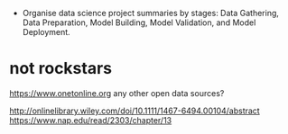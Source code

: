 * Organise data science project summaries by stages: Data Gathering, Data Preparation, Model Building, Model Validation, and Model Deployment.

# not rockstars
https://www.onetonline.org
any other open data sources?

http://onlinelibrary.wiley.com/doi/10.1111/1467-6494.00104/abstract
https://www.nap.edu/read/2303/chapter/13